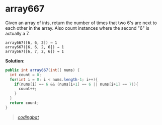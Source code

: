 # array667

Given an array of ints, return the number of times that two 6's are next to each other in the array. Also count instances where the second "6" is actually a 7.

```
array667([6, 6, 2]) → 1
array667([6, 6, 2, 6]) → 1
array667([6, 7, 2, 6]) → 1
```

**Solution:**

```java
public int array667(int[] nums) {
  int count = 0;
  for(int i = 0; i < nums.length-1; i++){
    if(nums[i] == 6 && (nums[i+1] == 6 || nums[i+1] == 7)){
      count++;
    }
  }
  return count;
}
```

> _[codingbat](http://codingbat.com/prob/p110019)_